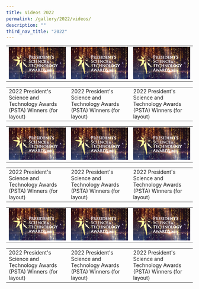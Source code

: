 ```yaml
---
title: Videos 2022
permalink: /gallery/2022/videos/
description: ""
third_nav_title: "2022"
---
```

<table> 
	<tr>
		<td><a href="https://youtu.be/-0859hfYcvA"> <img src = "/images/Video%20Thumbnails/thumbnail-v1.png"></a></td>
		<td><a href="https://youtu.be/-0859hfYcvA"> <img src = "/images/Video%20Thumbnails/thumbnail-v1.png"></a></td>
		<td><a href="https://youtu.be/-0859hfYcvA"> <img src = "/images/Video%20Thumbnails/thumbnail-v1.png"></a></td>
</tr>
</table>

<table> 
	 <tr>
		 <td>2022 President's Science and Technology Awards (PSTA) Winners (for layout)
</td>
		 		 <td>2022 President's Science and Technology Awards (PSTA) Winners (for layout)
</td>
		 		 <td>2022 President's Science and Technology Awards (PSTA) Winners (for layout)
</td>
 </table>
 
 <table> 
	<tr>
		<td><a href="https://youtu.be/-0859hfYcvA"> <img src = "/images/Video%20Thumbnails/thumbnail-v1.png"></a></td>
		<td><a href="https://youtu.be/-0859hfYcvA"> <img src = "/images/Video%20Thumbnails/thumbnail-v1.png"></a></td>
		<td><a href="https://youtu.be/-0859hfYcvA"> <img src = "/images/Video%20Thumbnails/thumbnail-v1.png"></a></td>
</tr>
</table>

<table> 
	 <tr>
		 <td>2022 President's Science and Technology Awards (PSTA) Winners (for layout) 
</td>
					<td>2022 President's Science and Technology Awards (PSTA) Winners (for layout)
</td>
		 		 <td>2022 President's Science and Technology Awards (PSTA) Winners (for layout)
</td>
 </table>
 
 <table> 
	<tr>
		<td><a href="https://youtu.be/-0859hfYcvA"> <img src = "/images/Video%20Thumbnails/thumbnail-v1.png"></a></td>
		<td><a href="https://youtu.be/-0859hfYcvA"> <img src = "/images/Video%20Thumbnails/thumbnail-v1.png"></a></td>
		<td><a href="https://youtu.be/-0859hfYcvA"> <img src = "/images/Video%20Thumbnails/thumbnail-v1.png"></a></td>
</tr>
</table>

<table> 
	 <tr>
		 <td>2022 President's Science and Technology Awards (PSTA) Winners (for layout)
</td>
		 		 <td>2022 President's Science and Technology Awards (PSTA) Winners (for layout)
</td>
		 		 <td>2022 President's Science and Technology Awards (PSTA) Winners (for layout)
</td>
 </table>